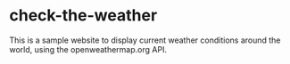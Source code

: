 # check-the-weather

This is a sample website to display current weather conditions around the world, using the openweathermap.org API.
